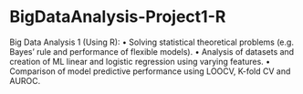 # BigDataAnalysis-Project1-R
Big Data Analysis 1 (Using R):
•	Solving statistical theoretical problems (e.g. Bayes’ rule and performance of flexible models).
•	Analysis of datasets and creation of ML linear and logistic regression using varying features.
•	Comparison of model predictive performance using LOOCV, K-fold CV and AUROC.
